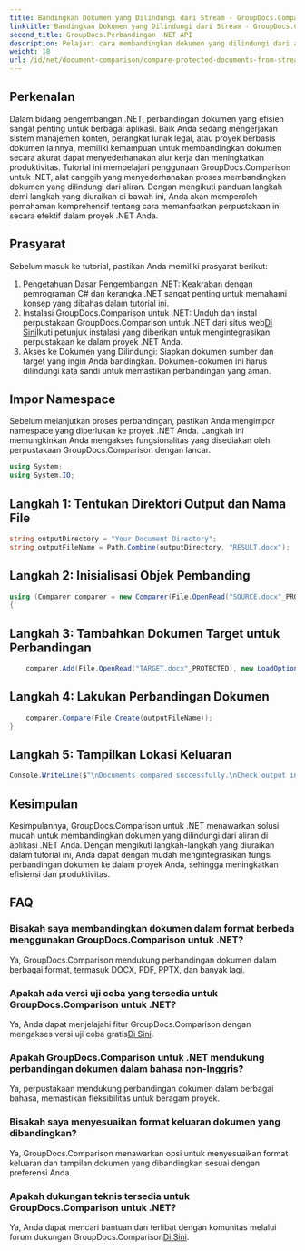 ```yaml
---
title: Bandingkan Dokumen yang Dilindungi dari Stream - GroupDocs.Comparison untuk .NET
linktitle: Bandingkan Dokumen yang Dilindungi dari Stream - GroupDocs.Comparison untuk .NET
second_title: GroupDocs.Perbandingan .NET API
description: Pelajari cara membandingkan dokumen yang dilindungi dari aliran menggunakan GroupDocs.Comparison untuk .NET. Sederhanakan proses perbandingan dokumen Anda dengan mudah.
weight: 18
url: /id/net/document-comparison/compare-protected-documents-from-stream/
---
```

## Perkenalan
Dalam bidang pengembangan .NET, perbandingan dokumen yang efisien sangat penting untuk berbagai aplikasi. Baik Anda sedang mengerjakan sistem manajemen konten, perangkat lunak legal, atau proyek berbasis dokumen lainnya, memiliki kemampuan untuk membandingkan dokumen secara akurat dapat menyederhanakan alur kerja dan meningkatkan produktivitas. Tutorial ini mempelajari penggunaan GroupDocs.Comparison untuk .NET, alat canggih yang menyederhanakan proses membandingkan dokumen yang dilindungi dari aliran. Dengan mengikuti panduan langkah demi langkah yang diuraikan di bawah ini, Anda akan memperoleh pemahaman komprehensif tentang cara memanfaatkan perpustakaan ini secara efektif dalam proyek .NET Anda.
## Prasyarat
Sebelum masuk ke tutorial, pastikan Anda memiliki prasyarat berikut:
1. Pengetahuan Dasar Pengembangan .NET: Keakraban dengan pemrograman C# dan kerangka .NET sangat penting untuk memahami konsep yang dibahas dalam tutorial ini.
2.  Instalasi GroupDocs.Comparison untuk .NET: Unduh dan instal perpustakaan GroupDocs.Comparison untuk .NET dari situs web[Di Sini](https://releases.groupdocs.com/comparison/net/)Ikuti petunjuk instalasi yang diberikan untuk mengintegrasikan perpustakaan ke dalam proyek .NET Anda.
3. Akses ke Dokumen yang Dilindungi: Siapkan dokumen sumber dan target yang ingin Anda bandingkan. Dokumen-dokumen ini harus dilindungi kata sandi untuk memastikan perbandingan yang aman.

## Impor Namespace
Sebelum melanjutkan proses perbandingan, pastikan Anda mengimpor namespace yang diperlukan ke proyek .NET Anda. Langkah ini memungkinkan Anda mengakses fungsionalitas yang disediakan oleh perpustakaan GroupDocs.Comparison dengan lancar.

```csharp
using System;
using System.IO;
```

## Langkah 1: Tentukan Direktori Output dan Nama File
```csharp
string outputDirectory = "Your Document Directory";
string outputFileName = Path.Combine(outputDirectory, "RESULT.docx");
```
## Langkah 2: Inisialisasi Objek Pembanding
```csharp
using (Comparer comparer = new Comparer(File.OpenRead("SOURCE.docx"_PROTECTED), new LoadOptions() { Password = "1234" }))
{
```
## Langkah 3: Tambahkan Dokumen Target untuk Perbandingan
```csharp
    comparer.Add(File.OpenRead("TARGET.docx"_PROTECTED), new LoadOptions() { Password = "5678" });
```
## Langkah 4: Lakukan Perbandingan Dokumen
```csharp
    comparer.Compare(File.Create(outputFileName));
}
```
## Langkah 5: Tampilkan Lokasi Keluaran
```csharp
Console.WriteLine($"\nDocuments compared successfully.\nCheck output in {Directory.GetCurrentDirectory()}.");
```

## Kesimpulan
Kesimpulannya, GroupDocs.Comparison untuk .NET menawarkan solusi mudah untuk membandingkan dokumen yang dilindungi dari aliran di aplikasi .NET Anda. Dengan mengikuti langkah-langkah yang diuraikan dalam tutorial ini, Anda dapat dengan mudah mengintegrasikan fungsi perbandingan dokumen ke dalam proyek Anda, sehingga meningkatkan efisiensi dan produktivitas.
## FAQ
### Bisakah saya membandingkan dokumen dalam format berbeda menggunakan GroupDocs.Comparison untuk .NET?
Ya, GroupDocs.Comparison mendukung perbandingan dokumen dalam berbagai format, termasuk DOCX, PDF, PPTX, dan banyak lagi.
### Apakah ada versi uji coba yang tersedia untuk GroupDocs.Comparison untuk .NET?
 Ya, Anda dapat menjelajahi fitur GroupDocs.Comparison dengan mengakses versi uji coba gratis[Di Sini](https://releases.groupdocs.com/).
### Apakah GroupDocs.Comparison untuk .NET mendukung perbandingan dokumen dalam bahasa non-Inggris?
Ya, perpustakaan mendukung perbandingan dokumen dalam berbagai bahasa, memastikan fleksibilitas untuk beragam proyek.
### Bisakah saya menyesuaikan format keluaran dokumen yang dibandingkan?
Ya, GroupDocs.Comparison menawarkan opsi untuk menyesuaikan format keluaran dan tampilan dokumen yang dibandingkan sesuai dengan preferensi Anda.
### Apakah dukungan teknis tersedia untuk GroupDocs.Comparison untuk .NET?
 Ya, Anda dapat mencari bantuan dan terlibat dengan komunitas melalui forum dukungan GroupDocs.Comparison[Di Sini](https://forum.groupdocs.com/c/comparison/12).